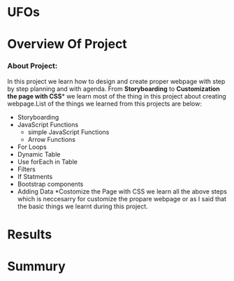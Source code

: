 # UFOs
# Overview Of Project
  ### About Project:
  In this project we learn how to design and create proper webpage with step by step planning and with agenda. From **Storyboarding** to **Customization the page with CSS*** we learn most of the thing in this project about creating webpage.List of the things we learned from this projects are below:
  
  * Storyboarding
  * JavaScript Functions
     * simple JavaScript Functions
     * Arrow Functions
  * For Loops
  * Dynamic Table
  * Use forEach in Table
  * Filters
  * If Statments
  * Bootstrap components
  * Adding Data
  *Costomize the Page with CSS
 we learn all the above steps which is neccesarry for customize the propare webpage or as I said that the basic things we learnt during this project.
# Results
# Summury

